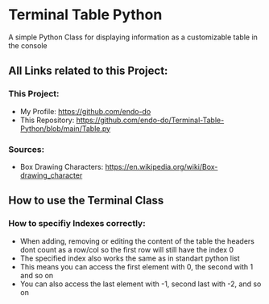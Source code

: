 # Terminal Table Python
A simple Python Class for displaying information as a customizable table in the console

## All Links related to this Project:

### This Project:

- My Profile: https://github.com/endo-do
- This Repository: https://github.com/endo-do/Terminal-Table-Python/blob/main/Table.py


### Sources:

- Box Drawing Characters: https://en.wikipedia.org/wiki/Box-drawing_character


## How to use the Terminal Class

### How to specifiy Indexes correctly:

- When adding, removing or editing the content of the table the headers dont count as a row/col so the first row will still have the index 0
- The specified index also works the same as in standart python list
- This means you can access the first element with 0, the second with 1 and so on
- You can also access the last element with -1, second last with -2, and so on